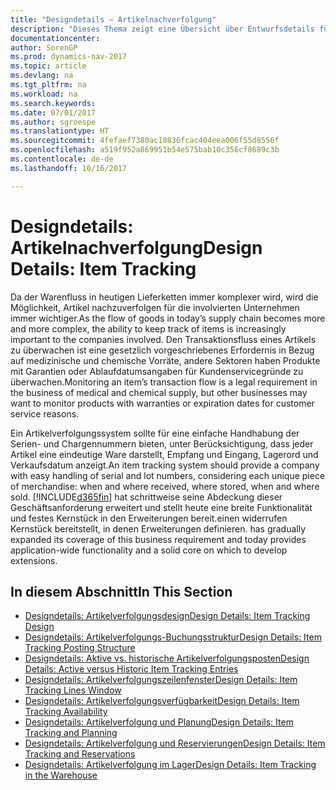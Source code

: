 ```yaml
---
title: "Designdetails – Artikelnachverfolgung"
description: "Dieses Thema zeigt eine Übersicht über Entwurfsdetails für Artikelverfolgung."
documentationcenter: 
author: SorenGP
ms.prod: dynamics-nav-2017
ms.topic: article
ms.devlang: na
ms.tgt_pltfrm: na
ms.workload: na
ms.search.keywords: 
ms.date: 07/01/2017
ms.author: sgroespe
ms.translationtype: HT
ms.sourcegitcommit: 4fefaef7380ac10836fcac404eea006f55d8556f
ms.openlocfilehash: a519f952a869951b54e575bab10c356cf8689c3b
ms.contentlocale: de-de
ms.lasthandoff: 10/16/2017

---
```

# <a name="design-details-item-tracking"></a><span data-ttu-id="17752-103">Designdetails: Artikelnachverfolgung</span><span class="sxs-lookup"><span data-stu-id="17752-103">Design Details: Item Tracking</span></span>
<span data-ttu-id="17752-104">Da der Warenfluss in heutigen Lieferketten immer komplexer wird, wird die Möglichkeit, Artikel nachzuverfolgen für die involvierten Unternehmen immer wichtiger.</span><span class="sxs-lookup"><span data-stu-id="17752-104">As the flow of goods in today’s supply chain becomes more and more complex, the ability to keep track of items is increasingly important to the companies involved.</span></span> <span data-ttu-id="17752-105">Den Transaktionsfluss eines Artikels zu überwachen ist eine gesetzlich vorgeschriebenes Erfordernis in Bezug auf medizinische und chemische Vorräte, andere Sektoren haben Produkte mit Garantien oder Ablaufdatumsangaben für Kundenservicegründe zu überwachen.</span><span class="sxs-lookup"><span data-stu-id="17752-105">Monitoring an item’s transaction flow is a legal requirement in the business of medical and chemical supply, but other businesses may want to monitor products with warranties or expiration dates for customer service reasons.</span></span>  

<span data-ttu-id="17752-106">Ein Artikelverfolgungssystem sollte für eine einfache Handhabung der Serien- und Chargennummern bieten, unter Berücksichtigung, dass jeder Artikel eine eindeutige Ware darstellt, Empfang und Eingang, Lagerord und Verkaufsdatum anzeigt.</span><span class="sxs-lookup"><span data-stu-id="17752-106">An item tracking system should provide a company with easy handling of serial and lot numbers, considering each unique piece of merchandise: when and where received, where stored, when and where sold.</span></span> [!INCLUDE[d365fin](includes/d365fin_md.md)]<span data-ttu-id="17752-107"> hat schrittweise seine Abdeckung dieser Geschäftsanforderung erweitert und stellt heute eine breite Funktionalität und festes Kernstück in den Erweiterungen bereit.einen widerrufen Kernstück bereitstellt, in denen Erweiterungen definieren.</span><span class="sxs-lookup"><span data-stu-id="17752-107"> has gradually expanded its coverage of this business requirement and today provides application-wide functionality and a solid core on which to develop extensions.</span></span>  

## <a name="in-this-section"></a><span data-ttu-id="17752-108">In diesem Abschnitt</span><span class="sxs-lookup"><span data-stu-id="17752-108">In This Section</span></span>  
* [<span data-ttu-id="17752-109">Designdetails: Artikelverfolgungsdesign</span><span class="sxs-lookup"><span data-stu-id="17752-109">Design Details: Item Tracking Design</span></span>](design-details-item-tracking-design.md)  
* [<span data-ttu-id="17752-110">Designdetails: Artikelverfolgungs-Buchungsstruktur</span><span class="sxs-lookup"><span data-stu-id="17752-110">Design Details: Item Tracking Posting Structure</span></span>](design-details-item-tracking-posting-structure.md)  
* [<span data-ttu-id="17752-111">Designdetails: Aktive vs. historische Artikelverfolgungsposten</span><span class="sxs-lookup"><span data-stu-id="17752-111">Design Details: Active versus Historic Item Tracking Entries</span></span>](design-details-active-versus-historic-item-tracking-entries.md)  
* [<span data-ttu-id="17752-112">Designdetails: Artikelverfolgungszeilenfenster</span><span class="sxs-lookup"><span data-stu-id="17752-112">Design Details: Item Tracking Lines Window</span></span>](design-details-item-tracking-lines-window.md)  
* [<span data-ttu-id="17752-113">Designdetails: Artikelverfolgungsverfügbarkeit</span><span class="sxs-lookup"><span data-stu-id="17752-113">Design Details: Item Tracking Availability</span></span>](design-details-item-tracking-availability.md)  
* [<span data-ttu-id="17752-114">Designdetails: Artikelverfolgung und Planung</span><span class="sxs-lookup"><span data-stu-id="17752-114">Design Details: Item Tracking and Planning</span></span>](design-details-item-tracking-and-planning.md)  
* [<span data-ttu-id="17752-115">Designdetails: Artikelverfolgung und Reservierungen</span><span class="sxs-lookup"><span data-stu-id="17752-115">Design Details: Item Tracking and Reservations</span></span>](design-details-item-tracking-and-reservations.md)  
* [<span data-ttu-id="17752-116">Designdetails: Artikelverfolgung im Lager</span><span class="sxs-lookup"><span data-stu-id="17752-116">Design Details: Item Tracking in the Warehouse</span></span>](design-details-item-tracking-in-the-warehouse.md)

